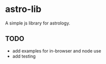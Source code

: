 # astro-lib
A simple js library for astrology.

## TODO

* add examples for in-browser and node use
* add testing